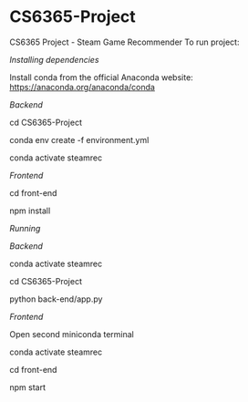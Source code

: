 # CS6365-Project
CS6365 Project - Steam Game Recommender
To run project:

*Installing dependencies*

Install conda from the official Anaconda website: https://anaconda.org/anaconda/conda

*Backend*

cd CS6365-Project

conda env create -f environment.yml

conda activate steamrec

*Frontend*

cd front-end

npm install

*Running*

*Backend*

conda activate steamrec

cd CS6365-Project

python back-end/app.py

*Frontend*

Open second miniconda terminal

conda activate steamrec

cd front-end

npm start
